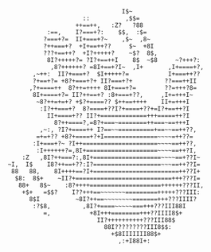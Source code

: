                                              I$~                                
                                  ::          ,$$=                              
                                ++==++,   :Z?   ?88                             
                        :==,    I?===+?:    $$,  :$=                            
                       ?===+?=  II+===+?~    ,$~  ,8~                           
                       ?++===+?  +I+==++??     $~  +8I                          
                       ???+==++?  +I?+++++?    ~$?  8$,                         
                        8I?+++++?= ?I?+==++I    8$  ~$8     ~?+++?:             
                         ,8?++++++? =8I+==+?I~  ,I+       ,I+====+?,            
                    ,~++:  II?+===+?  $I+++++?=           I+===++??             
                    ?+==+?= +8?+===+?+ II?===+?+         ??===++II              
                   ,?+====++  8?++=++++ 8I+===+?=        ??=+++?8=              
                    8I+====+?= II?++==+? :8+===+??,     ,I+=+++I~               
                     ~8?++=+=+? +$?+====?? $++==++++    II+=+++I                
                      :I?++===+?  8?====+??I?+====+??+=I?+==++?I                
                        II+====+?? II?+=============+++=====++?I                
                          8?++====?,=8?+===~========++===~==+++I                
                      ,~:, ?I?+====++ I?==~~==========+==~~==++??,              
                     =+=+?? +8?+====+?+I===============~~~~=++??=               
                    :I+===+?~ ?I++=====================~~~~==++??,              
                     :I++++++?=,8I+====================~~~~==++?I,              
                 :Z   ,8I?++===?:,8I+===================~~~~==+??I~             
             ~I,  I$    I8?++==+??:I?===================~~~==++??I=             
              88   88,    8I++++==?I+========================++??I+             
               $8:  8$+    ~II?+===========================+++???I=             
                88+   8$~    :8?++++====================++++++???II,              
                 +$+   =$$?    I??+++==~~~~~~~=========+++++???III:               
                   8$I          ~8I?++==~~~~~~~~=======+++???IIII?                
                    :?$8,         ,8I?+====~~~~~===+++???III88I                 
                       =,           +8I+++========+++??IIII8$+                  
                                      II?++++++++++???III88$                    
                                        88I?????????III8$$:                     
                                          +$8IIIIIII88$+                        
                                            ,:+I88I+:                           
